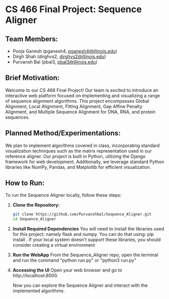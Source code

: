 # CS 466 Final Project: Sequence Aligner

## Team Members:
- Pooja Ganesh (pganesh4, pganesh4@illinois.edu)
- Dirgh Shah (dirghvs2, dirghvs2@illinois.edu)
- Purvansh Bal (pbal3, pbal3@illinois.edu)

## Brief Motivation:
Welcome to our CS 466 Final Project! Our team is excited to introduce an interactive web platform focused on implementing and visualizing a range of sequence alignment algorithms. This project encompasses Global Alignment, Local Alignment, Fitting Alignment, Gap Affine Penalty Alignment, and Multiple Sequence Alignment for DNA, RNA, and protein sequences.

## Planned Method/Experimentations:
We plan to implement algorithms covered in class, incorporating standard visualization techniques such as the matrix representation used in our reference aligner. Our project is built in Python, utilizing the Django framework for web development. Additionally, we leverage standard Python libraries like NumPy, Pandas, and Matplotlib for efficient visualization.

## How to Run:
To run the Sequence Aligner locally, follow these steps:

1. **Clone the Repository:**
   ```bash
   git clone https://github.com/Purvanshbal/Sequence_Aligner.git
   cd Sequence_Aligner

2. **Install Required Dependencies**
    You will need to install the libraries used for this project: namely flask and numpy. You can do that using:
    pip install <library-name>. If your local system doesn't support these libraries, you should consider creating a
    virtual environment

3. **Run the WebApp**
    From the Sequence_Aligner repo, open the terminal and run the command "python run.py" or "python3 run.py"

4. **Accessing the UI**
    Open your web browser and go to http://localhost:8000.

    Now you can explore the Sequence Aligner and interact with the implemented algorithms.